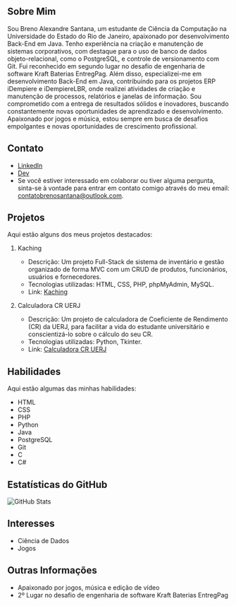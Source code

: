 ## Sobre Mim
Sou Breno Alexandre Santana, um estudante de Ciência da Computação na Universidade do Estado do Rio de Janeiro, apaixonado por desenvolvimento Back-End em Java. Tenho experiência na criação e manutenção de sistemas corporativos, com destaque para o uso de banco de dados objeto-relacional, como o PostgreSQL, e controle de versionamento com Git. Fui reconhecido em segundo lugar no desafio de engenharia de software Kraft Baterias EntregPag. Além disso, especializei-me em desenvolvimento Back-End em Java, contribuindo para os projetos ERP iDempiere e iDempiereLBR, onde realizei atividades de criação e manutenção de processos, relatórios e janelas de informação. Sou comprometido com a entrega de resultados sólidos e inovadores, buscando constantemente novas oportunidades de aprendizado e desenvolvimento. Apaixonado por jogos e música, estou sempre em busca de desafios empolgantes e novas oportunidades de crescimento profissional. 

## Contato
- [LinkedIn](https://www.linkedin.com/in/brenoasantana/)
- [Dev](https://dev.to/brenoasantana)
- Se você estiver interessado em colaborar ou tiver alguma pergunta, sinta-se à vontade para entrar em contato comigo através do meu email: [contatobrenosantana@outlook.com](mailto:contatobrenosantana@outlook.com).

## Projetos

Aqui estão alguns dos meus projetos destacados:

1. Kaching
    - Descrição: Um projeto Full-Stack de sistema de inventário e gestão organizado de forma MVC com um CRUD de produtos, funcionários, usuários e fornecedores.
    - Tecnologias utilizadas: HTML, CSS, PHP, phpMyAdmin, MySQL.
    - Link: [Kaching](https://github.com/brenoASantana/Kaching)

2. Calculadora CR UERJ
    - Descrição: Um projeto de calculadora de Coeficiente de Rendimento (CR) da UERJ, para facilitar a vida do estudante universitário e conscientizá-lo sobre o cálculo do seu CR.
    - Tecnologias utilizadas: Python, Tkinter.
    - Link: [Calculadora CR UERJ](https://github.com/brenoASantana/calculadora_cr_uerj)

## Habilidades

Aqui estão algumas das minhas habilidades:

- HTML
- CSS
- PHP
- Python
- Java
- PostgreSQL
- Git
- C
- C#

## Estatísticas do GitHub
![GitHub Stats](https://github-readme-stats.vercel.app/api?username=brenoASantana&theme=tokyonight&show_icons=truee)

## Interesses
- Ciência de Dados
- Jogos

## Outras Informações
- Apaixonado por jogos, música e edição de vídeo
- 2º Lugar no desafio de engenharia de software Kraft Baterias EntregPag
